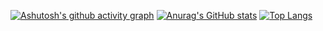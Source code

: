 [![Ashutosh's github activity graph](https://github-readme-activity-graph.vercel.app/graph?username=ArthurCRodrigues&theme=github-compact)](https://github.com/ashutosh00710/github-readme-activity-graph)
[![Anurag's GitHub stats](https://github-readme-stats.vercel.app/api?username=ArthurCRodrigues&theme=gotham&show_icons=true)](https://github.com/anuraghazra/github-readme-stats)
[![Top Langs](https://github-readme-stats.vercel.app/api/top-langs/?username=ArthurCRodrigues)](https://github.com/anuraghazra/github-readme-stats)
